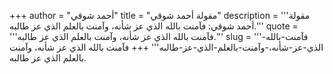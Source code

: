 +++
author = "أحمد شوقي"
title = "مقولة أحمد شوقي"
description = '''مقولة أحمد شوقي: فآمنت بالله الذي عز شأنه، وآمنت بالعلم الذي عز طالبه.'''
quote = '''فآمنت بالله الذي عز شأنه، وآمنت بالعلم الذي عز طالبه.'''
slug = '''فآمنت-بالله-الذي-عز-شأنه،-وآمنت-بالعلم-الذي-عز-طالبه'''
+++
فآمنت بالله الذي عز شأنه، وآمنت بالعلم الذي عز طالبه.
